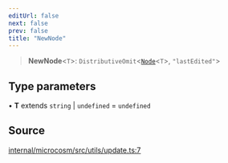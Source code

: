```yaml
---
editUrl: false
next: false
prev: false
title: "NewNode"
---
```


> **NewNode**\<`T`\>: `DistributiveOmit`\<[`Node`](Node.md)\<`T`\>, `"lastEdited"`\>

## Type parameters

• **T** extends `string` \| `undefined` = `undefined`

## Source

[internal/microcosm/src/utils/update.ts:7](https://github.com/nodenogg-in/alpha-p2p/blob/aa60360/internal/microcosm/src/utils/update.ts#L7)
